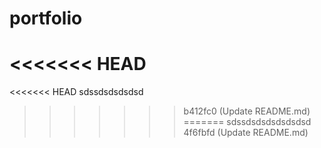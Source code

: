 # portfolio
<<<<<<< HEAD
=======

<<<<<<< HEAD
    sdssdsdsdsdsd
>>>>>>> b412fc0 (Update README.md)
=======
    sdssdsdsdsdsdsdsd
>>>>>>> 4f6fbfd (Update README.md)
